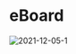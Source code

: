 # eBoard
![2021-12-05-1](https://user-images.githubusercontent.com/16743047/144732519-7d43b734-8f49-4b31-9a77-322f09c9fd09.png)
